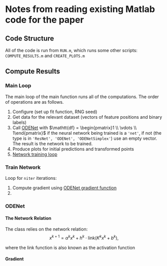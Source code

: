 # Notes from reading existing Matlab code for the paper

## Code Structure
All of the code is run from `RUN.m`, which runs some other scripts: `COMPUTE_RESULTS.m` and `CREATE_PLOTS.m`

## Compute Results
### Main Loop
The main loop of the main function runs all of the computations. The order of operations are as follows.
1. Configure (set up fit function, RNG seed)
2. Get data for the relevant dataset (vectors of feature positions and binary labels)
3. Call [ODENet](#odenet) with $\mathtt{df} = \begin{pmatrix}1 \\ \vdots \\ 1\end{pmatrix}$ if the neural network being trained is a `'net'`, if not (the type is in `'ResNet', 'ODENet', 'ODENetSimplex'`) use an empty vector. The result is the network to be trained.
4. Produce plots for initial predictions and transformed points
5. [Network training loop](#train-network)

### Train Network
Loop for `niter` iterations:
1. Compute gradient using [ODENet gradient function](#gradient)
2. 

### ODENet
#### The Network Relation
The class relies on the network relation:
$$
x^{k+1} = \alpha^k x^k + h^k \cdot \mathrm{link}(K^k x^k + b^k),
$$

where the link function is also known as the activation function
#### Gradient

